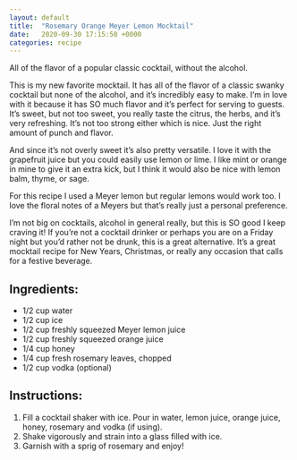 ```yaml
---
layout: default
title:  "Rosemary Orange Meyer Lemon Mocktail"
date:   2020-09-30 17:15:50 +0000
categories: recipe
---
```

All of the flavor of a popular classic cocktail, without the alcohol.

This is my new favorite mocktail. It has all of the flavor of a classic swanky cocktail but none of the alcohol, and it’s incredibly easy to make. I’m in love with it because it has SO much flavor and it’s perfect for serving to guests. It’s sweet, but not too sweet, you really taste the citrus, the herbs, and it’s very refreshing. It’s not too strong either which is nice. Just the right amount of punch and flavor.

And since it’s not overly sweet it’s also pretty versatile. I love it with the grapefruit juice but you could easily use lemon or lime. I like mint or orange in mine to give it an extra kick, but I think it would also be nice with lemon balm, thyme, or sage.

For this recipe I used a Meyer lemon but regular lemons would work too. I love the floral notes of a Meyers but that’s really just a personal preference.

I’m not big on cocktails, alcohol in general really, but this is SO good I keep craving it! If you’re not a cocktail drinker or perhaps you are on a Friday night but you’d rather not be drunk, this is a great alternative. It’s a great mocktail recipe for New Years, Christmas, or really any occasion that calls for a festive beverage.


## Ingredients:

- 1/2 cup water
- 1/2 cup ice
- 1/2 cup freshly squeezed Meyer lemon juice
- 1/2 cup freshly squeezed orange juice
- 1/4 cup honey
- 1/4 cup fresh rosemary leaves, chopped
- 1/2 cup vodka (optional)


## Instructions:

1. Fill a cocktail shaker with ice. Pour in water, lemon juice, orange juice, honey, rosemary and vodka (if using).
2. Shake vigorously and strain into a glass filled with ice.
3. Garnish with a sprig of rosemary and enjoy!

